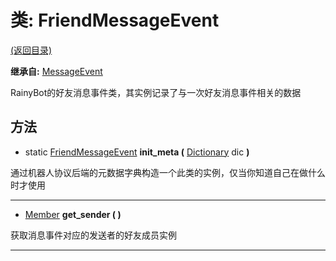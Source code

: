 # 类: FriendMessageEvent  
[(返回目录)](README.md)  
  
**继承自:** [MessageEvent](MessageEvent.md)  
  
RainyBot的好友消息事件类，其实例记录了与一次好友消息事件相关的数据  
  
## 方法 
  
- static [FriendMessageEvent](FriendMessageEvent.md) **init_meta (** [Dictionary](https://docs.godotengine.org/en/latest/classes/class_dictionary.html) dic **)**  
  
通过机器人协议后端的元数据字典构造一个此类的实例，仅当你知道自己在做什么时才使用  
  
---  
  
-  [Member](Member.md) **get_sender ( )**  
  
获取消息事件对应的发送者的好友成员实例  
  
---  
  

